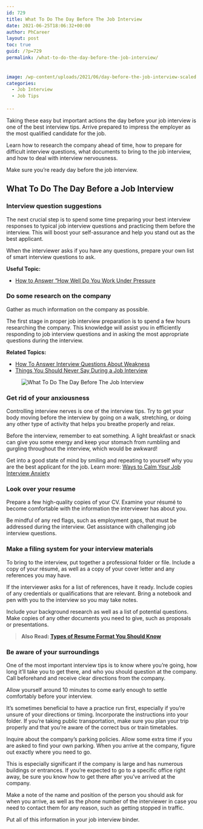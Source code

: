 ```yaml
---
id: 729
title: What To Do The Day Before The Job Interview
date: 2021-06-25T18:06:32+00:00
author: PhCareer
layout: post
toc: true
guid: /?p=729
permalink: /what-to-do-the-day-before-the-job-interview/


image: /wp-content/uploads/2021/06/day-before-the-job-interview-scaled.jpg
categories:
  - Job Interview
  - Job Tips

---
```

Taking these easy but important actions the day before your job interview is one of the best interview tips. Arrive prepared to impress the employer as the most qualified candidate for the job.

Learn how to research the company ahead of time, how to prepare for difficult interview questions, what documents to bring to the job interview, and how to deal with interview nervousness.

Make sure you&#8217;re ready day before the job interview.

## **What To Do The Day Before a Job Interview**

### **Interview question suggestions**

The next crucial step is to spend some time preparing your best interview responses to typical job interview questions and practicing them before the interview. This will boost your self-assurance and help you stand out as the best applicant.

When the interviewer asks if you have any questions, prepare your own list of smart interview questions to ask.

**Useful Topic:**

  * [How to Answer &#8220;How Well Do You Work Under Pressure](/how-to-answer-how-well-do-you-work-under-pressure-during-interview/)

### **Do some research on the company**

Gather as much information on the company as possible.

The first stage in proper job interview preparation is to spend a few hours researching the company. This knowledge will assist you in efficiently responding to job interview questions and in asking the most appropriate questions during the interview.

**Related Topics:**

  * [How To Answer Interview Questions About Weakness](/how-to-answer-interview-questions-about-weakness/)
  * [Things You Should Never Say During a Job Interview](/things-you-should-never-say-during-a-job-interview/)



<div class="wp-block-image">
  <figure class="aligncenter size-large"><img loading="lazy" width="750" height="367" src="/wp-content/uploads/2021/06/What-To-Do-The-Day-Before-The-Job-Interview.jpg" alt="What To Do The Day Before The Job Interview" class="wp-image-731" srcset="/wp-content/uploads/2021/06/What-To-Do-The-Day-Before-The-Job-Interview.jpg 750w, /wp-content/uploads/2021/06/What-To-Do-The-Day-Before-The-Job-Interview-300x147.jpg 300w" sizes="(max-width: 750px) 100vw, 750px" /></figure>
</div>



### **Get rid of your anxiousness**

Controlling interview nerves is one of the interview tips. Try to get your body moving before the interview by going on a walk, stretching, or doing any other type of activity that helps you breathe properly and relax.

Before the interview, remember to eat something. A light breakfast or snack can give you some energy and keep your stomach from rumbling and gurgling throughout the interview, which would be awkward!

Get into a good state of mind by smiling and repeating to yourself why you are the best applicant for the job. Learn more: [Ways to Calm Your Job Interview Anxiety](/ways-to-calm-your-job-interview-anxiety/)

### **Look over your resume**

Prepare a few high-quality copies of your CV. Examine your résumé to become comfortable with the information the interviewer has about you.

Be mindful of any red flags, such as employment gaps, that must be addressed during the interview. Get assistance with challenging job interview questions.

### **Make a filing system for your interview materials**

To bring to the interview, put together a professional folder or file. Include a copy of your résumé, as well as a copy of your cover letter and any references you may have.

If the interviewer asks for a list of references, have it ready. Include copies of any credentials or qualifications that are relevant. Bring a notebook and pen with you to the interview so you may take notes.

Include your background research as well as a list of potential questions. Make copies of any other documents you need to give, such as proposals or presentations.

<blockquote class="wp-block-quote">
  <p>
    <strong>Also Read: <a href="/types-of-resume-format-you-should-know/">Types of Resume Format You Should Know</a></strong>
  </p>
</blockquote>

### **Be aware of your surroundings**

One of the most important interview tips is to know where you&#8217;re going, how long it&#8217;ll take you to get there, and who you should question at the company. Call beforehand and receive clear directions from the company.

Allow yourself around 10 minutes to come early enough to settle comfortably before your interview.

It&#8217;s sometimes beneficial to have a practice run first, especially if you&#8217;re unsure of your directions or timing. Incorporate the instructions into your folder. If you&#8217;re taking public transportation, make sure you plan your trip properly and that you&#8217;re aware of the correct bus or train timetables.

Inquire about the company&#8217;s parking policies. Allow some extra time if you are asked to find your own parking. When you arrive at the company, figure out exactly where you need to go.

This is especially significant if the company is large and has numerous buildings or entrances. If you&#8217;re expected to go to a specific office right away, be sure you know how to get there after you&#8217;ve arrived at the company.

Make a note of the name and position of the person you should ask for when you arrive, as well as the phone number of the interviewer in case you need to contact them for any reason, such as getting stopped in traffic.

Put all of this information in your job interview binder.
